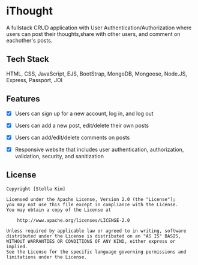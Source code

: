 # iThought
A fullstack CRUD application with User Authentication/Authorization where users can post their thoughts,share with other users, and comment on eachother's posts. 


## Tech Stack
HTML, CSS, JavaScript, EJS, BootStrap, MongoDB, Mongoose, Node.JS, Express, Passport, JOI

## Features
* [X] Users can sign up for a new account, log in, and log out
* [X] Users can add a new post, edit/delete their own posts
* [X] Users can add/edit/delete comments on posts
* [X] Responsive website that includes user authentication, authorization, validation, security, and sanitization


## License

    Copyright [Stella Kim]

    Licensed under the Apache License, Version 2.0 (the "License");
    you may not use this file except in compliance with the License.
    You may obtain a copy of the License at

        http://www.apache.org/licenses/LICENSE-2.0

    Unless required by applicable law or agreed to in writing, software
    distributed under the License is distributed on an "AS IS" BASIS,
    WITHOUT WARRANTIES OR CONDITIONS OF ANY KIND, either express or implied.
    See the License for the specific language governing permissions and
    limitations under the License.
